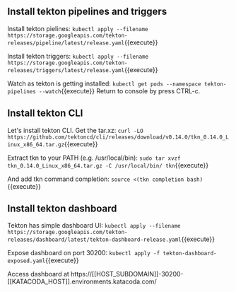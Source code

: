 
## Install tekton pipelines and triggers
Install tekton pielines:
`kubectl apply --filename https://storage.googleapis.com/tekton-releases/pipeline/latest/release.yaml`{{execute}}

Install tekton triggers:
`kubectl apply --filename https://storage.googleapis.com/tekton-releases/triggers/latest/release.yaml`{{execute}}

Watch as tekton is getting installed:
`kubectl get pods --namespace tekton-pipelines --watch`{{execute}}
Return to console by press CTRL-c.

## Install tekton CLI
Let's install tekton CLI. Get the tar.xz:
`curl -LO https://github.com/tektoncd/cli/releases/download/v0.14.0/tkn_0.14.0_Linux_x86_64.tar.gz`{{execute}}

Extract tkn to your PATH (e.g. /usr/local/bin):
`sudo tar xvzf tkn_0.14.0_Linux_x86_64.tar.gz -C /usr/local/bin/ tkn`{{execute}}

And add tkn command completion:
`source <(tkn completion bash)`{{execute}}

## Install tekton dashboard
Tekton has simple dashboard UI:
`kubectl apply --filename https://storage.googleapis.com/tekton-releases/dashboard/latest/tekton-dashboard-release.yaml`{{execute}}

Expose dashboard on port 30200:
`kubectl apply -f tekton-dashboard-exposed.yaml`{{execute}}

Access dashboard at https://[[HOST_SUBDOMAIN]]-30200-[[KATACODA_HOST]].environments.katacoda.com/